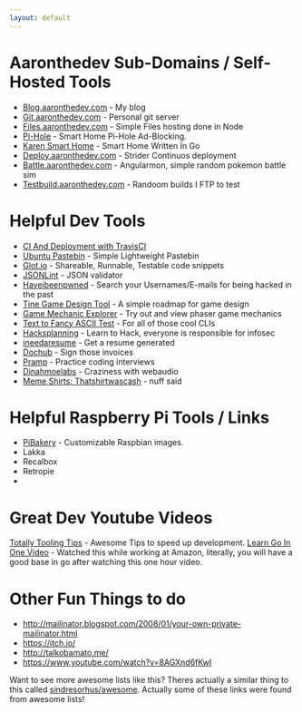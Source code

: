 ```yaml
---
layout: default
---
```


# Aaronthedev Sub-Domains / Self-Hosted Tools
* [Blog.aaronthedev.com](http://blog.aaronthedev.com/) - My blog
* [Git.aaronthedev.com](https://git.aaronthedev.com) - Personal git server
* [Files.aaronthedev.com](https://files.aaronthedev.com/) - Simple Files hosting done in Node
* [Pi-Hole](http://karensmarthome.aaronthedev.com/admin) - Smart Home Pi-Hole Ad-Blocking.
* [Karen Smart Home](http://karensmarthome.aaronthedev.com:4000) - Smart Home Written In Go
* [Deploy.aaronthedev.com](https://deploy.aaronthedev.com/) - Strider Continuos deployment
* [Battle.aaronthedev.com](https://battle.aaronthedev.com/#/) - Angularmon, simple random pokemon battle sim
* [Testbuild.aaronthedev.com](https://testbuild.aaronthedev.com/) - Randoom builds I FTP to test

# Helpful Dev Tools
* [CI And Deployment with TravisCI](https://neemzy.org/articles/deploy-to-your-own-server-through-ssh-with-travis-ci)
* [Ubuntu Pastebin](http://paste.ubuntu.com/) - Simple Lightweight Pastebin
* [Glot.io](https://glot.io/) - Shareable, Runnable, Testable code snippets
* [JSONLint](http://jsonlint.com/) - JSON validator
* [Haveibeenpwned](https://haveibeenpwned.com/) - Search your Usernames/E-mails for being hacked in the past
* [Tine Game Design Tool](http://tinygdtool.urustar.net/) - A simple roadmap for game design
* [Game Mechanic Explorer](http://gamemechanicexplorer.com/#platformer-1) - Try out and view phaser game mechanics
* [Text to Fancy ASCII Test](http://patorjk.com/software/taag/#p=display&h=3&v=3&f=Basic&t=torch2424%0A) - For all of those cool CLIs
* [Hacksplanning](https://www.hacksplaining.com/) - Learn to Hack, everyone is responsible for infosec
* [ineedaresume](http://ineedaresu.me/#/) - Get a resume generated
* [Dochub](https://dochub.com/) - Sign those invoices
* [Pramp](https://www.pramp.com/) - Practice coding interviews
* [Dinahmoelabs](http://dinahmoelabs.com/theme) - Craziness with webaudio
* [Meme Shirts: Thatshirtwascash](http://thatshirtwascash.com/) - nuff said


# Helpful Raspberry Pi Tools / Links
* [PiBakery](http://www.pibakery.org/) - Customizable Raspbian images.
* Lakka
* Recalbox
* Retropie
* 
# Great Dev Youtube Videos
[Totally Tooling Tips](https://www.youtube.com/playlist?list=PLOU2XLYxmsILKwwASNS0xgfcmakbK_8JZ) - Awesome Tips to speed up development.
[Learn Go In One Video](https://www.youtube.com/watch?v=CF9S4QZuV30) - Watched this while working at Amazon, literally, you will have a good base in go after watching this one hour video.

# Other Fun Things to do
* http://mailinator.blogspot.com/2008/01/your-own-private-mailinator.html
* https://itch.io/
* http://talkobamato.me/
* https://www.youtube.com/watch?v=8AGXnd6fKwI


Want to see more awesome lists like this? Theres actually a similar thing to this called [sindresorhus/awesome](https://github.com/sindresorhus/awesome). Actually some of these links were found from awesome lists!

